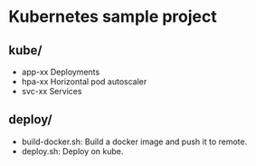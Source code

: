 
# Kubernetes sample project

## kube/

- app-xx Deployments
- hpa-xx Horizontal pod autoscaler
- svc-xx Services

## deploy/

- build-docker.sh: Build a docker image and push it to remote.
- deploy.sh: Deploy on kube.
